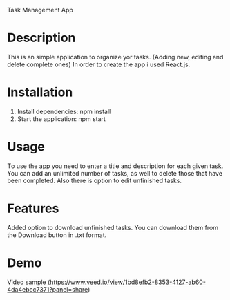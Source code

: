 Task Management App

# Description

This is an simple application to organize yor tasks. (Adding new, editing and delete complete ones)
In order to create the app i used React.js.

# Installation

1.  Install dependencies: npm install
2.  Start the application: npm start

# Usage

Тo use the app you need to enter a title and description for each given task. You can add an unlimited number of tasks, as well to delete those that have been completed. Also there is option to edit unfinished tasks.

# Features

Added option to download unfinished tasks. You can download them from the Download button in .txt format.

# Demo

Video sample (https://www.veed.io/view/1bd8efb2-8353-4127-ab60-4da4ebcc7371?panel=share)
